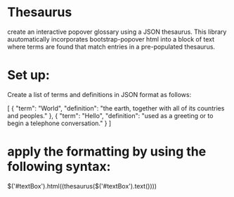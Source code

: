 # Thesaurus
create an interactive popover glossary using a JSON thesaurus. This library auutomatically incorporates bootstrap-popover html into a block of text where terms are found that match entries in a pre-populated thesaurus. 

# Set up:

Create a list of terms and definitions in JSON format as follows:



[
  {
    "term": "World",
    "definition": "the earth, together with all of its countries and peoples."
  },
  {
    "term": "Hello",
    "definition": "used as a greeting or to begin a telephone conversation."
  }
]

# apply the formatting by using the following syntax:

$('#textBox').html((thesaurus($('#textBox').text())))
